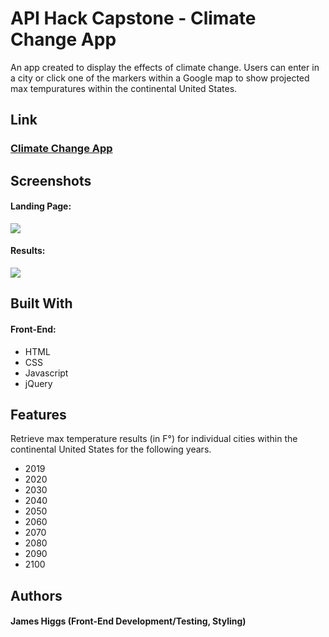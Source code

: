 <h1>API Hack Capstone - Climate Change App</h1>

<p>An app created to display the effects of climate change. Users can enter in a city or click one of the markers within a Google map to show projected max tempuratures within the continental United States.</p>

<h2>Link</h2>
<h3><a href = "https://jahpe777.github.io/Climate_Change_App/">Climate Change App</a></h3>

<h2>Screenshots</h2>

<h4>Landing Page:</h4>

<img src="/Users/jahpe777/Projects/API_Hack/landing_page.png">

<h4>Results:</h4>

<img src="/Users/jahpe777/Projects/API_Hack/results_page.png">

<h2>Built With</h2>
<h4>Front-End:</h4>
<ul>
  <li>HTML</li>
  <li>CSS</li>
  <li>Javascript</li>
  <li>jQuery</li> 
</ul>

<h2>Features</h2>
<p>Retrieve max temperature results (in F°) for individual cities within the continental United States for the following years.</p>
<ul> 
  <li>2019</li>
  <li>2020</li>
  <li>2030</li>
  <li>2040</li>
  <li>2050</li>
  <li>2060</li>
  <li>2070</li>
  <li>2080</li>
  <li>2090</li>
  <li>2100</li>
</ul>

<h2>Authors</h2>
<h4>James Higgs (Front-End Development/Testing, Styling)</h4>
